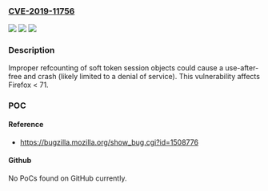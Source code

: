 ### [CVE-2019-11756](https://cve.mitre.org/cgi-bin/cvename.cgi?name=CVE-2019-11756)
![](https://img.shields.io/static/v1?label=Product&message=Firefox&color=blue)
![](https://img.shields.io/static/v1?label=Version&message=n%2Fa&color=blue)
![](https://img.shields.io/static/v1?label=Vulnerability&message=Use-after-free%20of%20SFTKSession%20object&color=brighgreen)

### Description

Improper refcounting of soft token session objects could cause a use-after-free and crash (likely limited to a denial of service). This vulnerability affects Firefox < 71.

### POC

#### Reference
- https://bugzilla.mozilla.org/show_bug.cgi?id=1508776

#### Github
No PoCs found on GitHub currently.

